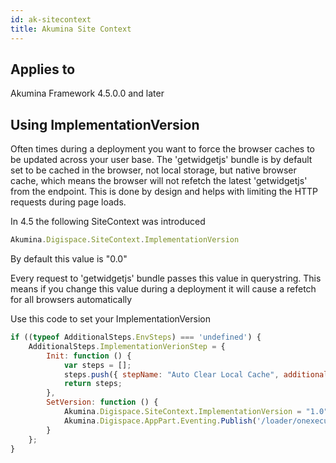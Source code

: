 ```yaml
---
id: ak-sitecontext
title: Akumina Site Context
---
```


## Applies to
Akumina Framework 4.5.0.0 and later

## Using ImplementationVersion

Often times during a deployment you want to force the browser caches to be updated across your user base.  The 'getwidgetjs' bundle is by default set to be cached in the browser, not local storage, but native browser cache, which means the browser will not refetch the latest 'getwidgetjs' from the endpoint.  This is done by design and helps with limiting the HTTP requests during page loads. 

In 4.5 the following SiteContext was introduced

```js
Akumina.Digispace.SiteContext.ImplementationVersion
```

By default this value is "0.0"

Every request to 'getwidgetjs' bundle passes this value in querystring.  This means if you change this value during a deployment it will cause a refetch for all browsers automatically

Use this code to set your ImplementationVersion

```js
if ((typeof AdditionalSteps.EnvSteps) === 'undefined') {
    AdditionalSteps.ImplementationVerionStep = {
        Init: function () {
            var steps = [];
            steps.push({ stepName: "Auto Clear Local Cache", additionalSteps: [{ name: "Custom Implementation Version", callback: AdditionalSteps.ImplementationVerionStep.SetVersion }] });
            return steps;
        },
        SetVersion: function () {
            Akumina.Digispace.SiteContext.ImplementationVersion = "1.0";
            Akumina.Digispace.AppPart.Eventing.Publish('/loader/onexecuted/');
        }
    };
}
```





